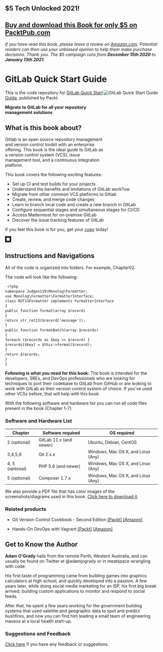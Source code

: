 ## $5 Tech Unlocked 2021!
[Buy and download this Book for only $5 on PacktPub.com](https://www.packtpub.com/product/gitlab-quick-start-guide/9781789534344)
-----
*If you have read this book, please leave a review on [Amazon.com](https://www.amazon.com/gp/product/1789534348).     Potential readers can then use your unbiased opinion to help them make purchase decisions. Thank you. The $5 campaign         runs from __December 15th 2020__ to __January 13th 2021.__*

# GitLab Quick Start Guide

<a href="https://www.packtpub.com/virtualization-and-cloud/gitlab-quick-start-guide?utm_source=github&utm_medium=repository&utm_campaign=9781789534344 "><img src="https://d255esdrn735hr.cloudfront.net/sites/default/files/imagecache/ppv4_main_book_cover/9781789534344_cover.png" alt="GitLab Quick Start Guide" height="256px" align="right"></a>

This is the code repository for [GitLab Quick Start Guide](https://www.packtpub.com/virtualization-and-cloud/gitlab-quick-start-guide?utm_source=github&utm_medium=repository&utm_campaign=9781789534344), published by Packt.

**Migrate to GitLab for all your repository management solutions**

## What is this book about?
Gitlab is an open source repository management and version control toolkit with an enterprise offering. This book is the ideal guide to GitLab as a version control system (VCS), issue management tool, and a continuous integration platform.

This book covers the following exciting features:
* Set up CI and test builds for your projects 
* Understand the benefits and limitations of GitLab work?ow 
* Migrate from other common VCS platforms to Gitlab 
* Create, review, and merge code changes 
* Learn to branch local code and create a new branch in GitLab 
* Configure sequential stages and simultaneous stages for CI/CD 
* Access Mattermost for on-premise GitLab 
* Discover the issue tracking features of GitLab 

If you feel this book is for you, get your [copy](https://www.amazon.com/dp/B07L3Q35JZ) today!

<a href="https://www.packtpub.com/?utm_source=github&utm_medium=banner&utm_campaign=GitHubBanner"><img src="https://raw.githubusercontent.com/PacktPublishing/GitHub/master/GitHub.png" 
alt="https://www.packtpub.com/" border="5" /></a>

## Instructions and Navigations
All of the code is organized into folders. For example, Chapter02.

The code will look like the following:
```
 <?php
namespace Judges119\Monolog\Formatter;
use Monolog\Formatter\FormatterInterface;
class ROT13Formatter implements FormatterInterface
{
public function format(array $record)
{
return str_rot13($record['message']);
}
public function formatBatch(array $records)
{
foreach ($records as $key => $record) {
$records[$key] = $this->format($record);
}
return $records;
}
}
```

**Following is what you need for this book:**
The book is intended for the developers, SREs, and DevOps professionals who are looking for techniques to port their codebase to GitLab from GitHub or are looking to work with GitLab as their version control system of choice. If you've used other VCSs before, that will help with this book.	

With the following software and hardware list you can run all code files present in the book (Chapter 1-7).
### Software and Hardware List
| Chapter | Software required | OS required |
| -------- | ------------------------------------ | ----------------------------------- |
| 2 (optional) | GitLab 11.x (and newer) | Ubuntu, Debian, CentOS |
| 3,4,5,6 | Git 2.x.x | Windows, Mac OS X, and Linux (Any) |
| 4, 5 (optional) | PHP 5.6 (and newer) | Windows, Mac OS X, and Linux (Any) |
| 5 (optional) | Composer 1.7.x | Windows, Mac OS X, and Linux (Any) |


We also provide a PDF file that has color images of the screenshots/diagrams used in this book. [Click here to download it](https://www.packtpub.com/sites/default/files/downloads/9781789534344_ColorImages.pdf).

### Related products
* Git Version Control Cookbook - Second Edition  [[Packt]](https://india.packtpub.com/in/application-development/git-version-control-cookbook-second-edition?utm_source=github&utm_medium=repository&utm_campaign=) [[Amazon]](https://www.amazon.com/dp/1789137543)

* Hands-On DevOps with Vagrant  [[Packt]](https://india.packtpub.com/in/virtualization-and-cloud/hands-devops-vagrant?utm_source=github&utm_medium=repository&utm_campaign=) [[Amazon]](https://www.amazon.com/dp/1789138051)


## Get to Know the Author
**Adam O'Grady**
hails from the remote Perth, Western Australia, and can usually be found on Twitter at @adamjogrady or in meatspace wrangling with code.

His first taste of programming came from building games into graphics calculators at high school, and quickly developed into a passion. A few years later, while doing social media marketing for an ISP, his first big break arrived; building custom applications to monitor and respond to social feeds.

After that, he spent a few years working for the government building systems that used satellite and geographic data to spot and predict bushfires, and now you can find him leading a small team of engineering mavens at a local health start-up.


### Suggestions and Feedback
[Click here](https://docs.google.com/forms/d/e/1FAIpQLSdy7dATC6QmEL81FIUuymZ0Wy9vH1jHkvpY57OiMeKGqib_Ow/viewform) if you have any feedback or suggestions.


